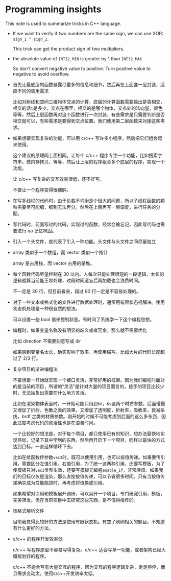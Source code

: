 # Programming insights

This note is used to summarize tricks in C++ language.

* If we want to verify if two numbers are the same sign, we can use XOR: `sign_1 ^ sign_2`.

    This trick can get the product sign of two multipliers.

* the absolute value of `INT32_MIN` is greater by 1 than `INT32_MAX`

    So don't convert negative value to positive. Turn positive value to negative to avoid overflow.

* 首先让最底层的函数暴露尽量多的信息和细节，然后再在上面套一层封装，适应不同的调用需求

    比如对射线和空间三维物体交点的计算，底层的计算函数需要输出是否相交，相交的话`t`是多少，交点在哪里，相交的是哪个物体，交点处的法向量，颜色等等，然后上层函数再对这个函数进行一次封装，有些需求是只需要判断是否相交就可以，有些需求是要得到交点位置。我们使用第二层函数来对接这些需求。

* 如果想要实现复杂的功能，可以用 c/c++ 写许多小程序，然后把它们组合起来使用。

    这个建议的原理同上面相同。让每个 c/c++ 程序专注一个功能，比如搜索字符串，做内存拷贝，等等，然后让上层的程序组合多个底层的程序，实现一个功能。

    让 c/c++ 写复杂的交互效率很低，还不好写。

    不要让一个程序变得很臃肿。

* 在写多线程的代码时，由于负载不均衡是个很大的问题，所以子线程函数的颗粒需要尽可能细，细到无法再分。然后在上层再写一层调度，进行任务的分配。

* 写代码时，前面写过的代码，实现过的函数，经常会被忘记，因此写代码也需要进行 qa 记忆巩固。

* 引入一个头文件，就代表了引入一种功能。头文件与头文件之间尽量独立

* array 类似于一个数组，而 vector 类似一个指针

    array 是占用栈，而 vector 占用的是堆。

* 每个函数代码尽量控制在 30 以内。人每次只能处理很短的一段逻辑，太长的逻辑就算当前能正常处理，过段时间遗忘后再加载也会浪费时间。

    不一定是 30 行，但目前看来，超过 90 行一定是不容易处理的。

* 对于一些文本或格式化的文件进行数据处理时，通常用有限状态机解决。使用状态机处理是一种很自然的想法。

    可以设置一些 bool 值来控制状态。有时间了系统学一下这个编程思想。

* 编程时，如果变量名称没有明显的歧义或者冗余，那么就不需要优化

    比如 direction 不需要刻意写成 dir

    如果感到变量名太长，确实影响了效率，再使用缩写。比如大片的代码长度超过了 2/3 行。

* 复杂项目的渐进编程法

    不要想着一开始就实现一个接口灵活，非常好用的框架。因为我们编程时面对的是当前的项目，所谓的“灵活”是针对大量的项目而言的，接手的项目比较少时，无法抽象出需要在什么地方灵活。

    比如在渲染物体表面时，一开始可能只用到`Kd`，`Ks`这两个材质参数，后面慢慢又增加了折射，色散之类的效果，又增加了透明度，折射率，吸收率，衰减系统，brdf 之类的材质参数。刚开始的时候不可能考虑到后面的这么多东西，因此过度考虑代码的灵活性也是在浪费时间。

    一个比较好的想法是，对于每个项目，都只使用已有的知识，想办法最快地实现目标，记录下其中学到的东西。然后再开启下一个项目，同样以最快的方式达到目标。一直这样循环下去。

    比如在给函数传参数`vec3`时，既可以使用引用，也可以按值传递。如果要传引用，需要区分左值引用，右值引用，为了统一这两种引用，还要写模板，为了使模板只对`vec3`类型生效，还要写模板元编程`enable_if`，非常麻烦。如果我们的目标仅仅是渲染，那么直接按值传递，可以节省很多时间。只有当按值传递确实成为性能瓶颈时，再考虑将值换成引用。

    如果希望对引用和模板展开调研，可以另开一个项目，专门研究引用，模板，完美转发。但在当前项目中去研究这些东西，是不值得推荐的。

* 按格式解析文件

    目前我觉得比较好的方法是使用有限状态机。有空了刷刷相关的题目。不知道有什么更好的方法。

* c/c++ 的程序开发效率低

    c/c++ 写程序原型不容易写得复杂。c/c++ 适合写单一功能，或者架构已经大概规划好的程序。

    c/c++ 不适合写有大量交互的程序，因为交互的程序逻辑复杂，走走停停，而且需求变动太，使用c/c++开发效率太低。